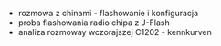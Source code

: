 - rozmowa z chinami - flashowanie i konfiguracja
- proba flashowania radio chipa z J-Flash
- analiza rozmoway wczorajszej C1202 - kennkurven